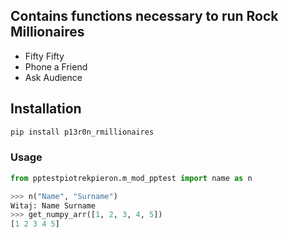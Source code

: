 ## Contains functions necessary to run Rock Millionaires

* Fifty Fifty
* Phone a Friend
* Ask Audience

## Installation

```python
pip install p13r0n_rmillionaires
```

### Usage
```python
from pptestpiotrekpieron.m_mod_pptest import name as n

>>> n("Name", "Surname")
Witaj: Name Surname
>>> get_numpy_arr([1, 2, 3, 4, 5])
[1 2 3 4 5]
```